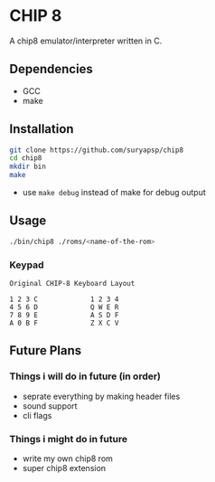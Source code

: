 # CHIP 8
A chip8 emulator/interpreter written in C.

## Dependencies
- GCC
- make

## Installation
```bash
git clone https://github.com/suryapsp/chip8
cd chip8
mkdir bin
make
```
- use ```make debug``` instead of make for debug output

## Usage
```bash
./bin/chip8 ./roms/<name-of-the-rom>
```

### Keypad
```
Original CHIP-8 Keyboard Layout

1 2 3 C 			1 2 3 4
4 5 6 D				Q W E R
7 8 9 E				A S D F
A 0 B F				Z X C V
```

## Future Plans

### Things i will do in future (in order)
- seprate everything by making header files
- sound support
- cli flags

### Things i might do in future
- write my own chip8 rom
- super chip8 extension

